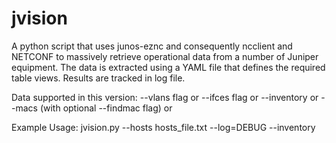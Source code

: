 # jvision
A python script that uses junos-eznc and consequently ncclient and
NETCONF to massively retrieve operational data from a number of Juniper 
equipment. The data is extracted using a YAML file that defines the required
table views.
Results are tracked in log file.

Data supported in this version:
    --vlans flag or
    --ifces flag or
    --inventory or
    --macs (with optional --findmac flag) or

Example Usage:
jvision.py --hosts hosts_file.txt --log=DEBUG --inventory
